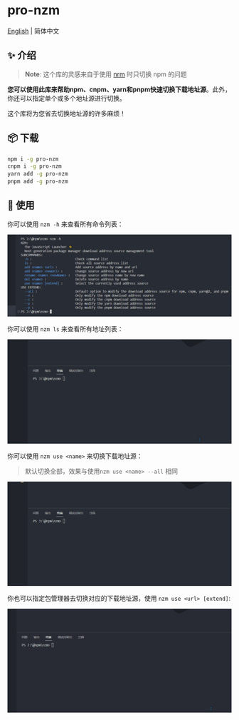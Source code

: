 # pro-nzm

[English](./README.md) | 简体中文

## ✨ 介绍

>   **Note**: 这个库的灵感来自于使用 [nrm](https://www.npmjs.com/package/nrm) 时只切换 npm 的问题

**您可以使用此库来帮助npm、cnpm、yarn和pnpm快速切换下载地址源**。此外，你还可以指定单个或多个地址源进行切换。

这个库将为您省去切换地址源的许多麻烦！



## 📦 下载

```bash
npm i -g pro-nzm
cnpm i -g pro-nzm
yarn add -g pro-nzm 
pnpm add -g pro-nzm
```



## 🔨 使用

你可以使用 `nzm -h` 来查看所有命令列表：

![image-20230801113412830](assets/README-zh.assets/image-20230801113412830.png)

你可以使用 `nzm ls` 来查看所有地址列表：

![ls](assets/README-zh.assets/ls.gif)

你可以使用 `nzm use <name>` 来切换下载地址源：

>   默认切换全部，效果与使用`nzm use <name> --all` 相同

![use](assets/README-zh.assets/use.gif)

你也可以指定包管理器去切换对应的下载地址源，使用  `nzm use <url> [extend]`:

![extend](assets/README-zh.assets/extend.gif)







